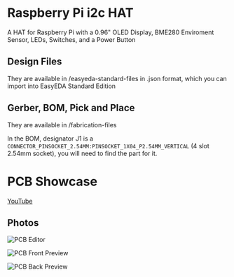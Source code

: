 # Raspberry Pi i2c HAT

A HAT for Raspberry Pi with a 0.96" OLED Display, BME280 Enviroment Sensor, LEDs, Switches, and a Power Button

## Design Files
They are available in /easyeda-standard-files in .json format, which you can import into EasyEDA Standard Edition

## Gerber, BOM, Pick and Place
They are available in /fabrication-files

In the BOM, designator J1 is a `CONNECTOR_PINSOCKET_2.54MM:PINSOCKET_1X04_P2.54MM_VERTICAL` (4 slot 2.54mm socket), you will need to find the part for it.

# PCB Showcase

[YouTube](https://www.youtube.com/watch?v=z0qgIMWR7R4)

## Photos
![PCB Editor](design-files/PCB_26-04-2025.png)

![PCB Front Preview](design-files/PCBFpreview_26-04-2025.png)

![PCB Back Preview](design-files/PCBBpreview_26-04-2025.png)
